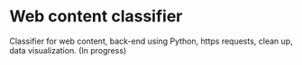 # Web content classifier

Classifier for web content, back-end using Python, https requests, clean up, data visualization. (In progress)

